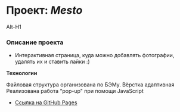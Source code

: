 # Проект: *Mesto*
Alt-H1

### Описание проекта
* Интерактивная страница, куда можно добавлять фотографии, удалять их и ставить лайки :)


**Технологии**

Файловая структура организована по БЭМу.
Вёрстка адаптивная
Реализована работа “pop-up" при помощи JavaScript

* [Ссылка на GitHub Pages](https://anilyukina.github.io/mesto/index.html)

